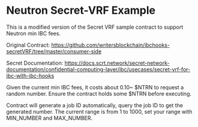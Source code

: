 # Neutron Secret-VRF Example

This is a modified version of the Secret VRF sample contract to support Neutron min IBC fees.

Original Contract: https://github.com/writersblockchain/ibchooks-secretVRF/tree/master/consumer-side

Secret Documentation: https://docs.scrt.network/secret-network-documentation/confidential-computing-layer/ibc/usecases/secret-vrf-for-ibc-with-ibc-hooks

Given the current min IBC fees, it costs about 0.10~ $NTRN to request a random number. Ensure the contract holds some $NTRN before executing. 


Contract will generate a job ID automatically, query the job ID to get the generated number. The current range is from 1 to 1000, set your range with MIN_NUMBER and MAX_NUMBER.

